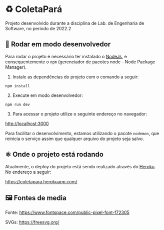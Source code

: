 # ♻️ ColetaPará

Projeto desenvolvido durante a disciplina de Lab. de Engenharia de Software, no
período de 2022.2

## 🏃 Rodar em modo desenvolvedor

Para rodar o projeto é necessário ter instalado o
[NodeJs](https://nodejs.org/en/download/), e consequentemente o `npm`
(gerenciador de pacotes node - Node Package Manager).


1. Instale as dependências do projeto com o comando a seguir:

```
npm install
```

2. Execute em modo desenvolvedor:

```
npm run dev
```

3. Para acessar o projeto utilize o seguinte endereço no navegador:

  <http://localhost:3000>

Para facilitar o desenvolvimento, estamos utilizando o pacote `nodemon`, que
reinicia o serviço assim que qualquer arquivo do projeto seja salvo.

## ⚛️ Onde o projeto está rodando

Atualmente, o deploy do projeto está sendo realizado através do
[Heroku](https://devcenter.heroku.com/categories/reference). No endereço a
seguir:

  <https://coletapara.herokuapp.com/>

## 🖼️ Fontes de media

Fonte: <https://www.fontspace.com/public-pixel-font-f72305>

SVGs: <https://freesvg.org/>
